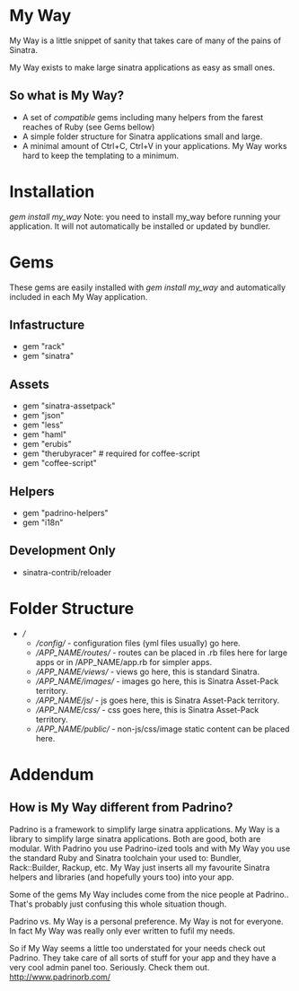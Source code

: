 My Way
======

My Way is a little snippet of sanity that takes care of many of the pains of Sinatra.

My Way exists to make large sinatra applications as easy as small ones.


So what is My Way?
------------------

* A set of *compatible* gems including many helpers from the farest reaches of Ruby (see Gems bellow)
* A simple folder structure for Sinatra applications small and large.
* A minimal amount of Ctrl+C, Ctrl+V in your applications. My Way works hard to keep the templating to a minimum.




Installation
============

*gem install my_way*
Note: you need to install my_way before running your application. It will not automatically be installed or updated by bundler.




Gems
====

These gems are easily installed with *gem install my_way* and automatically included in each My Way application.

Infastructure
--------------
* gem "rack"
* gem "sinatra"


Assets
------

* gem "sinatra-assetpack"
* gem "json"
* gem "less"
* gem "haml"
* gem "erubis"
* gem "therubyracer" # required for coffee-script
* gem "coffee-script"


Helpers
-------

* gem "padrino-helpers"
* gem "i18n"


Development Only
----------------

* sinatra-contrib/reloader




Folder Structure
================

* */*
  * */config/* - configuration files (yml files usually) go here.
  * */APP_NAME/routes/* - routes can be placed in .rb files here for large apps or in /APP_NAME/app.rb for simpler apps.
  * */APP_NAME/views/* - views go here, this is standard Sinatra.
  * */APP_NAME/images/* - images go here, this is Sinatra Asset-Pack territory.
  * */APP_NAME/js/* - js goes here, this is Sinatra Asset-Pack territory.
  * */APP_NAME/css/* - css goes here, this is Sinatra Asset-Pack territory.
  * */APP_NAME/public/* - non-js/css/image static content can be placed here.




Addendum
========

How is My Way different from Padrino?
-------------------------------------

Padrino is a framework to simplify large sinatra applications. My Way is a library to simplify large sinatra applications. Both are good, both are modular. With Padrino you use Padrino-ized tools and with My Way you use the standard Ruby and Sinatra toolchain your used to: Bundler, Rack::Builder, Rackup, etc. My Way just inserts all my favourite Sinatra helpers and libraries (and hopefully yours too) into your app.

Some of the gems My Way includes come from the nice people at Padrino.. That's probably just confusing this whole situation though.

Padrino vs. My Way is a personal preference. My Way is not for everyone. In fact My Way was really only ever written to fufil my needs.

So if My Way seems a little too understated for your needs check out Padrino. They take care of all sorts of stuff for your app and they have a very cool admin panel too. Seriously. Check them out. http://www.padrinorb.com/

